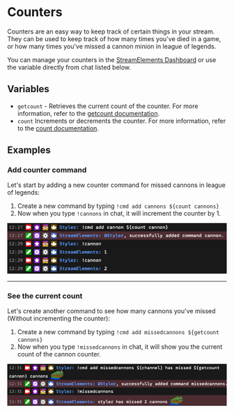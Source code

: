 # Counters

Counters are an easy way to keep track of certain things in your stream. They can be used to keep track of how many times you've died in a game, or how many times you've missed a cannon minion in league of legends.

You can manage your counters in the [StreamElements Dashboard](https://streamelements.com/dashboard/bot/counters) or use the variable directly from chat listed below.

## Variables

- `getcount` - Retrieves the current count of the counter. For more information, refer to the [getcount documentation](../variables/getcount.md).
- `count` Increments or decrements the counter. For more information, refer to the [count documentation](../variables/count.md).

## Examples

### Add counter command

Let's start by adding a new counter command for missed cannons in league of legends:

1. Create a new command by typing `!cmd add cannons ${count cannons}`
2. Now when you type `!cannons` in chat, it will increment the counter by 1.

![Image](img/0.png)

---

### See the current count

Let's create another command to see how many cannons you've missed (Without incrementing the counter):

1. Create a new command by typing `!cmd add missedcannons ${getcount cannons}`
2. Now when you type `!missedcannons` in chat, it will show you the current count of the cannon counter.

![Image](img/1.png)
